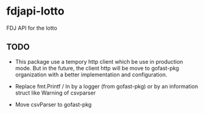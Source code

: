 # fdjapi-lotto

FDJ API for the lotto

## TODO

* This package use a tempory http client which be use in production mode. But in the future, the client http will be move to gofast-pkg organization with a better implementation
and configuration.

* Replace fmt.Printf / ln by a logger (from gofast-pkg) or by an information struct like Warning of csvparser

* Move csvParser to gofast-pkg
